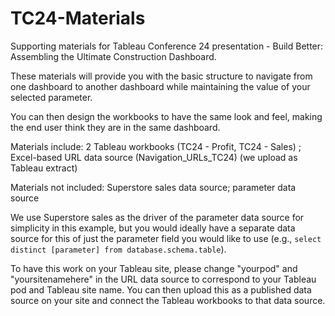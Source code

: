 # TC24-Materials
Supporting materials for Tableau Conference 24 presentation - Build Better: Assembling the Ultimate Construction Dashboard.

These materials will provide you with the basic structure to navigate from one dashboard to another dashboard while maintaining the value of your selected parameter.  

You can then design the workbooks to have the same look and feel, making the end user think they are in the same dashboard.

Materials include:
2 Tableau workbooks (TC24 - Profit, TC24 - Sales) ; Excel-based URL data source (Navigation_URLs_TC24) (we upload as Tableau extract)

Materials not included:
Superstore sales data source; parameter data source

We use Superstore sales as the driver of the parameter data source for simplicity in this example, but you would ideally have a separate data source for this of just the parameter field you would like to use (e.g., `select distinct [parameter] from database.schema.table`).

To have this work on your Tableau site, please change "yourpod" and "yoursitenamehere" in the URL data source to correspond to your Tableau pod and Tableau site name. You can then upload this as a published data source on your site and connect the Tableau workbooks to that data source.
